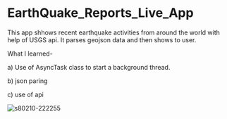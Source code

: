 # EarthQuake_Reports_Live_App
This app shhows recent earthquake activities from around the world with help of USGS api. It parses geojson data and then shows to user.

What I learned-

a) Use of AsyncTask class to start a background thread.

b) json paring

c) use of api 




![s80210-222255](https://user-images.githubusercontent.com/35502764/36554604-c23ed5ca-1825-11e8-8e1f-ad42bc4540ce.jpg)
